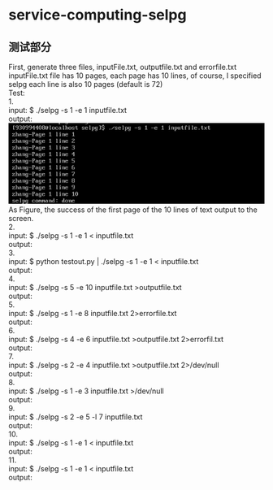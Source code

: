 # service-computing-selpg
## 测试部分
First, generate three files, inputFile.txt, outputfile.txt and errorfile.txt<br>
inputFile.txt file has 10 pages, each page has 10 lines, of course, I specified selpg each line is also 10 pages (default is 72)<br>
Test:<br>
1.<br>
input: $ ./selpg -s 1 -e 1 inputfile.txt<br>
output:<br>
![image](https://github.com/Tendernesszh/service-computing-selpg/blob/master/testpicture/test1.png)<br>
As Figure, the success of the first page of the 10 lines of text output to the screen.<br>
2.<br>
input: $ ./selpg -s 1 -e 1 < inputfile.txt<br>
output:<br>
3.<br>
input: $ python testout.py | ./selpg -s 1 -e 1 < inputfile.txt<br>
output:<br>
4.<br>
input: $ ./selpg -s 5 -e 10 inputfile.txt >outputfile.txt<br>
output:<br>
5.<br>
input: $ ./selpg -s 1 -e 8 inputfile.txt 2>errorfile.txt<br>
output:<br>
6.<br>
input: $ ./selpg -s 4 -e 6 inputfile.txt >outputfile.txt 2>errorfil.txt<br>
output:<br>
7.<br>
input: $ ./selpg -s 2 -e 4 inputfile.txt >outputfile.txt 2>/dev/null<br>
output:<br>
8.<br>
input: $ ./selpg -s 1 -e 3 inputfile.txt >/dev/null<br>
output:<br>
9.<br>
input: $ ./selpg -s 2 -e 5 -l 7 inputfile.txt<br>
output:<br>
10.<br>
input: $ ./selpg -s 1 -e 1 < inputfile.txt<br>
output:<br>
11.<br>
input: $ ./selpg -s 1 -e 1 < inputfile.txt<br>
output:<br>
